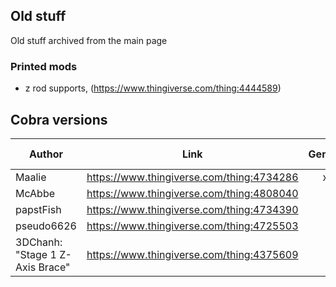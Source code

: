 ## Old stuff
Old stuff archived from the main page

### Printed mods
  - z rod supports, (https://www.thingiverse.com/thing:4444589)

## Cobra versions

| Author 	| Link 	| Genius 	| SW 	| Extra rod 	|
|-	|-	|:-:	|:-:	|:-:	|
| Maalie 	| https://www.thingiverse.com/thing:4734286 	| x 	|  	| - 	|
| McAbbe 	| https://www.thingiverse.com/thing:4808040 	|  	| x 	| x 	|
| papstFish 	| https://www.thingiverse.com/thing:4734390 	|  	| x 	| x 	|
| pseudo6626 	| https://www.thingiverse.com/thing:4725503 	|  	| x 	| - 	|
| 3DChanh: "Stage 1 Z-Axis Brace" 	| https://www.thingiverse.com/thing:4375609 	|  	| x 	|  	|
